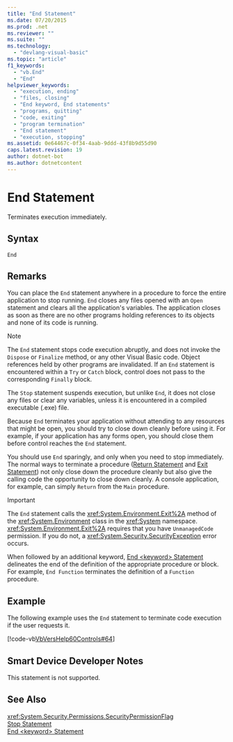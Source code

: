 ```yaml
---
title: "End Statement"
ms.date: 07/20/2015
ms.prod: .net
ms.reviewer: ""
ms.suite: ""
ms.technology: 
  - "devlang-visual-basic"
ms.topic: "article"
f1_keywords: 
  - "vb.End"
  - "End"
helpviewer_keywords: 
  - "execution, ending"
  - "files, closing"
  - "End keyword, End statements"
  - "programs, quitting"
  - "code, exiting"
  - "program termination"
  - "End statement"
  - "execution, stopping"
ms.assetid: 0e64467c-0f34-4aab-9ddd-43f8b9d55d90
caps.latest.revision: 19
author: dotnet-bot
ms.author: dotnetcontent
---
```

# End Statement
Terminates execution immediately.  
  
## Syntax  
  
```  
End  
```  
  
## Remarks  
 You can place the `End` statement anywhere in a procedure to force the entire application to stop running. `End` closes any files opened with an `Open` statement and clears all the application's variables. The application closes as soon as there are no other programs holding references to its objects and none of its code is running.  
  
> [!NOTE]
>  The `End` statement stops code execution abruptly, and does not invoke the `Dispose` or `Finalize` method, or any other Visual Basic code. Object references held by other programs are invalidated. If an `End` statement is encountered within a `Try` or `Catch` block, control does not pass to the corresponding `Finally` block.  
  
 The `Stop` statement suspends execution, but unlike `End`, it does not close any files or clear any variables, unless it is encountered in a compiled executable (.exe) file.  
  
 Because `End` terminates your application without attending to any resources that might be open, you should try to close down cleanly before using it. For example, if your application has any forms open, you should close them before control reaches the `End` statement.  
  
 You should use `End` sparingly, and only when you need to stop immediately. The normal ways to terminate a procedure ([Return Statement](../../../visual-basic/language-reference/statements/return-statement.md) and [Exit Statement](../../../visual-basic/language-reference/statements/exit-statement.md)) not only close down the procedure cleanly but also give the calling code the opportunity to close down cleanly. A console application, for example, can simply `Return` from the `Main` procedure.  
  
> [!IMPORTANT]
>  The `End` statement calls the <xref:System.Environment.Exit%2A> method of the <xref:System.Environment> class in the <xref:System> namespace. <xref:System.Environment.Exit%2A> requires that you have `UnmanagedCode` permission. If you do not, a <xref:System.Security.SecurityException> error occurs.  
  
 When followed by an additional keyword, [End \<keyword> Statement](../../../visual-basic/language-reference/statements/end-keyword-statement.md) delineates the end of the definition of the appropriate procedure or block. For example, `End Function` terminates the definition of a `Function` procedure.  
  
## Example  
 The following example uses the `End` statement to terminate code execution if the user requests it.  
  
 [!code-vb[VbVersHelp60Controls#64](../../../visual-basic/language-reference/statements/codesnippet/VisualBasic/end-statement_1.vb)]  
  
## Smart Device Developer Notes  
 This statement is not supported.  
  
## See Also  
 <xref:System.Security.Permissions.SecurityPermissionFlag>   
 [Stop Statement](../../../visual-basic/language-reference/statements/stop-statement.md)   
 [End \<keyword> Statement](../../../visual-basic/language-reference/statements/end-keyword-statement.md)
